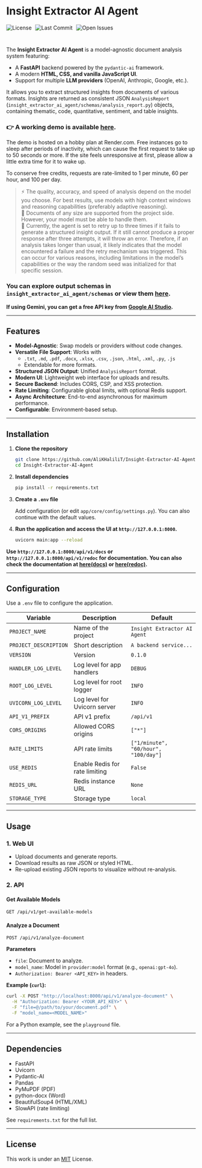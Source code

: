 # Insight Extractor AI Agent
<div style="display: flex; gap: 10px; flex-wrap: wrap; margin-bottom: 10px;">
    <img src="https://img.shields.io/github/license/AliKHaliliT/Insight-Extractor-AI-Agent" alt="License">
    <img src="https://img.shields.io/github/last-commit/AliKHaliliT/Insight-Extractor-AI-Agent" alt="Last Commit">
    <img src="https://img.shields.io/github/issues/AliKHaliliT/Insight-Extractor-AI-Agent" alt="Open Issues">
</div>
<br/>

The **Insight Extractor AI Agent** is a model-agnostic document analysis system featuring:

- A **FastAPI** backend powered by the `pydantic-ai` framework.  
- A modern **HTML, CSS, and vanilla JavaScript UI**.  
- Support for multiple **LLM providers** (OpenAI, Anthropic, Google, etc.).  

It allows you to extract structured insights from documents of various formats. Insights are returned as consistent JSON `AnalysisReport` (`insight_extractor_ai_agent/schemas/analysis_report.py`) objects, containing thematic, code, quantitative, sentiment, and table insights.

### 👉 A working demo is available [here](https://insight-extractor-ai-agent.onrender.com/).

The demo is hosted on a hobby plan at Render.com. Free instances go to sleep after periods of inactivity, which can cause the first request to take up to 50 seconds or more. If the site feels unresponsive at first, please allow a little extra time for it to wake up.

To conserve free credits, requests are rate-limited to 1 per minute, 60 per hour, and 100 per day.

> ⚡ The quality, accuracy, and speed of analysis depend on the model you choose. For best results, use models with high context windows and reasoning capabilities (preferably adaptive reasoning).  
> 📂 Documents of any size are supported from the project side. However, your model must be able to handle them.  
> 📄 Currently, the agent is set to retry up to three times if it fails to generate a structured insight output. If it still cannot produce a proper response after three attempts, it will throw an error. Therefore, if an analysis takes longer than usual, it likely indicates that the model encountered a failure and the retry mechanism was triggered. This can occur for various reasons, including limitations in the model’s capabilities or the way the random seed was initialized for that specific session.

### You can explore output schemas in `insight_extractor_ai_agent/schemas` or view them [here](https://alikhalilit.github.io/Insight-Extractor-AI-Agent/).

**If using Gemini, you can get a free API key from [Google AI Studio](https://aistudio.google.com/).**

---

## Features

- **Model-Agnostic**: Swap models or providers without code changes.  
- **Versatile File Support**: Works with  
  - `.txt`, `.md`, `.pdf`, `.docx`, `.xlsx`, `.csv`, `.json`, `.html`, `.xml`, `.py`, `.js`  
  - Extendable for more formats.  
- **Structured JSON Output**: Unified `AnalysisReport` format.  
- **Modern UI**: Lightweight web interface for uploads and results.  
- **Secure Backend**: Includes CORS, CSP, and XSS protection.  
- **Rate Limiting**: Configurable global limits, with optional Redis support.  
- **Async Architecture**: End-to-end asynchronous for maximum performance.  
- **Configurable**: Environment-based setup.  

---

## Installation

1. **Clone the repository**

   ```bash
   git clone https://github.com/AliKHaliliT/Insight-Extractor-AI-Agent.git
   cd Insight-Extractor-AI-Agent
   ```

2. **Install dependencies**

   ```bash
   pip install -r requirements.txt
   ```

3. **Create a `.env` file**

   Add configuration (or edit `app/core/config/settings.py`). You can also continue with the default values.

4. **Run the application and access the UI at `http://127.0.0.1:8000`.**

   ```bash
   uvicorn main:app --reload
   ```

**Use `http://127.0.0.1:8000/api/v1/docs` or `http://127.0.0.1:8000/api/v1/redoc` for documentation. You can also check the documentation at [here(docs)](https://alikhalilit.github.io/Insight-Extractor-AI-Agent/api/v1/docs) or [here(redoc)](https://alikhalilit.github.io/Insight-Extractor-AI-Agent/api/v1/redoc).**

---

## Configuration

Use a `.env` file to configure the application.

| Variable              | Description                    | Default                               |
| --------------------- | ------------------------------ | ------------------------------------- |
| `PROJECT_NAME`        | Name of the project            | `Insight Extractor AI Agent`          |
| `PROJECT_DESCRIPTION` | Short description              | `A backend service...`                |
| `VERSION`             | Version                        | `0.1.0`                               |
| `HANDLER_LOG_LEVEL`   | Log level for app handlers     | `DEBUG`                               |
| `ROOT_LOG_LEVEL`      | Log level for root logger      | `INFO`                                |
| `UVICORN_LOG_LEVEL`   | Log level for Uvicorn server   | `INFO`                                |
| `API_V1_PREFIX`       | API v1 prefix                  | `/api/v1`                             |
| `CORS_ORIGINS`        | Allowed CORS origins           | `["*"]`                               |
| `RATE_LIMITS`         | API rate limits                | `["1/minute", "60/hour", "100/day"]` |
| `USE_REDIS`           | Enable Redis for rate limiting | `False`                               |
| `REDIS_URL`           | Redis instance URL             | `None`                                |
| `STORAGE_TYPE`        | Storage type                   | `local`                               |

---

## Usage

### 1. Web UI

* Upload documents and generate reports.
* Download results as raw JSON or styled HTML.
* Re-upload existing JSON reports to visualize without re-analysis.

### 2. API

#### Get Available Models

```http
GET /api/v1/get-available-models
```

#### Analyze a Document

```http
POST /api/v1/analyze-document
```

**Parameters**

* `file`: Document to analyze.
* `model_name`: Model in `provider:model` format (e.g., `openai:gpt-4o`).
* `Authorization: Bearer <API_KEY>` in headers.

**Example (`curl`):**

```bash
curl -X POST "http://localhost:8000/api/v1/analyze-document" \
  -H "Authorization: Bearer <YOUR_API_KEY>" \
  -F "file=@/path/to/your/document.pdf" \
  -F "model_name=<MODEL_NAME>"
```

For a Python example, see the `playground` file.

---

## Dependencies

* FastAPI
* Uvicorn
* Pydantic-AI
* Pandas
* PyMuPDF (PDF)
* python-docx (Word)
* BeautifulSoup4 (HTML/XML)
* SlowAPI (rate limiting)

See `requirements.txt` for the full list.

---

## License

This work is under an [MIT](https://choosealicense.com/licenses/mit/) License.